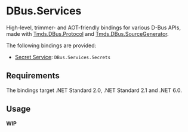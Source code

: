 # DBus.Services

High-level, trimmer- and AOT-friendly bindings for various D-Bus APIs, made with [Tmds.DBus.Protocol](https://github.com/tmds/Tmds.DBus) and [Tmds.DBus.SourceGenerator](https://github.com/affederaffe/Tmds.DBus.SourceGenerator).

The following bindings are provided:

- [Secret Service](https://specifications.freedesktop.org/secret-service/latest/): `DBus.Services.Secrets`

## Requirements

The bindings target .NET Standard 2.0, .NET Standard 2.1 and .NET 6.0.

## Usage

**WIP**
